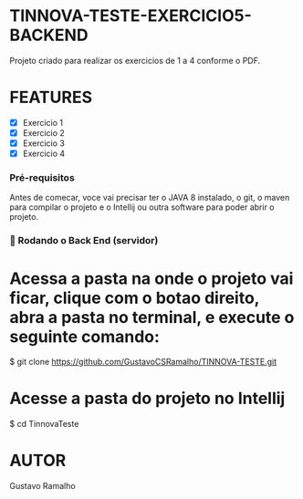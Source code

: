 # TINNOVA-TESTE-EXERCICIO5-BACKEND

<p>Projeto criado para realizar os exercicios de 1 a 4 conforme o PDF.</p>

# FEATURES

- [x] Exercicio 1
- [x] Exercicio 2
- [x] Exercicio 3
- [x] Exercicio 4

### Pré-requisitos

<p>Antes de comecar, voce vai precisar ter o JAVA 8 instalado, o git, o maven para compilar o projeto e o Intellij ou outra software para
poder abrir o projeto.</p>

### 🎲 Rodando o Back End (servidor)

# Acessa a pasta na onde o projeto vai ficar, clique com o botao direito, abra a pasta no terminal, e execute o seguinte comando:

$ git clone https://github.com/GustavoCSRamalho/TINNOVA-TESTE.git

# Acesse a pasta do projeto no Intellij
$ cd TinnovaTeste


# AUTOR

<p>Gustavo Ramalho</p>
